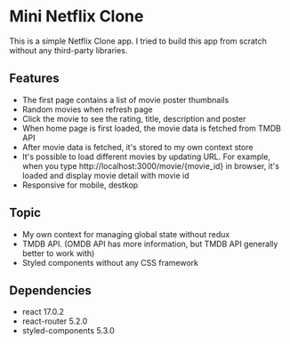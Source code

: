 # Mini Netflix Clone

This is a simple Netflix Clone app. I tried to build this app from scratch without any third-party libraries.

## Features
- The first page contains a list of movie poster thumbnails
- Random movies when refresh page
- Click the movie to see the rating, title, description and poster
- When home page is first loaded, the movie data is fetched from TMDB API
- After movie data is fetched, it's stored to my own context store
- It's possible to load different movies by updating URL. For example, when you type http://localhost:3000/movie/{movie_id} in browser, it's loaded and display movie detail with movie id
- Responsive for mobile, destkop
  
## Topic
- My own context for managing global state without redux
- TMDB API. (OMDB API has more information, but TMDB API generally better to work with) 
- Styled components without any CSS framework

## Dependencies
- react 17.0.2
- react-router 5.2.0
- styled-components 5.3.0